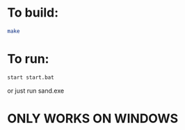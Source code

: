 # To build:

```bash
make
```

# To run:

```bash
start start.bat
```
or just run sand.exe

# ONLY WORKS ON WINDOWS